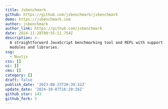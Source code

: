 ```yaml
---
title: Jsbenchmark
github: https://github.com/jsbenchmark/jsbenchmark
demo: https://jsbenchmark.com
author: jsbenchmark
author_link: https://github.com/jsbenchmark
date: 2024-11-28T00:55:11.754Z
description: >-
  A straightforward JavaScript benchmarking tool and REPL with support for ES
  modules and libraries.
ssg:
  - Nuxtjs
css: []
ui: []
cms: []
category: []
draft: false
publish_date: '2023-08-23T20:39:32Z'
update_date: '2024-10-07T16:20:26Z'
github_star: 143
github_fork: 3
---
```

